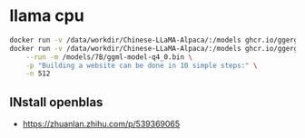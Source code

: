 # llama cpu 


```bash 
docker run -v /data/workdir/Chinese-LLaMA-Alpaca/:/models ghcr.io/ggerganov/llama.cpp:full --all-in-one "/models/" 7B
docker run -v /data/workdir/Chinese-LLaMA-Alpaca/:/models ghcr.io/ggerganov/llama.cpp:full \
    --run -m /models/7B/ggml-model-q4_0.bin \
    -p "Building a website can be done in 10 simple steps:" \
    -n 512

```

## INstall openblas 
- https://zhuanlan.zhihu.com/p/539369065
